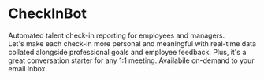# CheckInBot
Automated talent check-in reporting for employees and managers.  
Let's make each check-in more personal and meaningful with real-time data collated alongside professional goals and employee feedback. 
Plus, it's a great conversation starter for any 1:1 meeting.  Availabile on-demand to your email inbox.
